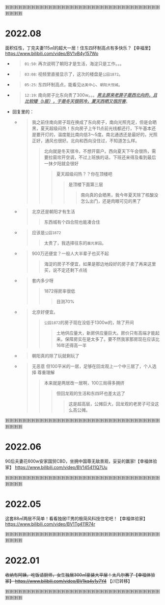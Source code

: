 
:u5272::u5272::u5272::u5272::u5272::u5272::u5272::u5272::u5272::u5272::u5272::u5272::u5272::u5272::u5272::u5272::u5272::u5272::u5272::u5272::u5272::u5272::u5272::u5272::u5272::u5272::u5272::u5272::u5272::u5272::u5272::u5272::u5272::u5272::u5272::u5272::u5272::u5272::u5272::u5272:

# 2022.08

面积任性，丁克夫妻115㎡的超大一居！住东四环制高点有多快乐？【幸福里】 https://www.bilibili.com/video/BV1vB4y157Wo
- > `01:50`: 再次说明了朝阳才是生活，海淀只是工作。。。
- > `03:08`: 视频里直接显示了，这次的楼盘是`公园1872`。
- > `05:25`: 东四环制高点，能看见`达美中心`、`朝阳大悦城`。
- > `12:19`: 南向房子比东向贵了300w。。。***<ins>男主原来老房子是西北向的，且比较矮（`5`层），于是冬天很阴冷，夏天西晒又很厉害</ins>***。
- 回复里的：
  * > 我之前住南向房子现在换成了东向房子，南向光照充足，但是会晒黑，夏天超级闷热！东向房子上午11点前光线都还行，下午基本还是要开灯的，温度能比南向低3～5度。南北通透还是最好的，光照正好，通风也很好。北向和西向没住过，不知道怎么样。
    >> 北向就是冬天很冷，不想开窗户。西向夏天下午会很热，需要拉窗帘开空调，不过上班族的话，下班还来得及看到最后一抹夕阳就会很好
    >>> 夏天超级闷热？？你在顶楼吧
    >>>> 是顶楼下面第三层
    >>>>> 南向真的会晒黑，我今年夏天除了核酸没怎么出门，还是肉眼可见的黑了
  * > 北京还是朝阳才有生活
    >> 东西城有个四合院也能凑合住
  * > 应该是`公园1872`
    >> 太贵了，我选择往东的`晨光家园`。
  * > 900万还便宜？一般人大半辈子也买不起
    >> 海淀的房子不便宜，如果是那边地段好的房子卖了再来这里买，说不定还剩下点钱
  * > 套内多少呀
    >> 1872得房率很低
    >>> 目测70%
  * > 北京好便宜。
    >> `公园1872`的房子现在没低于1300w的，除了开间
    >>> 土地供应量大，新房供应量巨大。房价只有高端才能起来。保障房实在是太多了。要不然我家那房现在应该比16年还得高一半
  * > 朝阳真的除了玩就剩玩了
  * > 无恶意 但100平米的一居，足够在回龙观上一个中三居了，个人选择 尊重理解
    >> 本来就是两居改一居啊，100三局得多拥挤
    >>> 但回龙观的生活和东四环也差太远了
    >>>> 这是超高层，公摊巨大，回龙观的老房子可没这么高公摊。

:u5272::u5272::u5272::u5272::u5272::u5272::u5272::u5272::u5272::u5272::u5272::u5272::u5272::u5272::u5272::u5272::u5272::u5272::u5272::u5272::u5272::u5272::u5272::u5272::u5272::u5272::u5272::u5272::u5272::u5272::u5272::u5272::u5272::u5272::u5272::u5272::u5272::u5272::u5272::u5272:

# 2022.06

90后夫妻花600w安家国贸CBD，坐拥中国尊无敌景观，妥妥的赢家!【幸福体验家】 https://www.bilibili.com/video/BV145411Q7Uu

:u5272::u5272::u5272::u5272::u5272::u5272::u5272::u5272::u5272::u5272::u5272::u5272::u5272::u5272::u5272::u5272::u5272::u5272::u5272::u5272::u5272::u5272::u5272::u5272::u5272::u5272::u5272::u5272::u5272::u5272::u5272::u5272::u5272::u5272::u5272::u5272::u5272::u5272::u5272::u5272:

# 2022.05

这套88㎡两居不简单！看看独居IT男的极简风科技住宅吧！【幸福体验家】 https://www.bilibili.com/video/BV1Tg411R74r

:u5272::u5272::u5272::u5272::u5272::u5272::u5272::u5272::u5272::u5272::u5272::u5272::u5272::u5272::u5272::u5272::u5272::u5272::u5272::u5272::u5272::u5272::u5272::u5272::u5272::u5272::u5272::u5272::u5272::u5272::u5272::u5272::u5272::u5272::u5272::u5272::u5272::u5272::u5272::u5272:

# 2022.01

~~收纳有阿姨，吃饭请厨师，女生独居300㎡豪装大平层！太凡尔赛了【幸福体验家】 https://www.bilibili.com/video/BV1kq4y1y7Y4~~  【//已转移】

:u5272::u5272::u5272::u5272::u5272::u5272::u5272::u5272::u5272::u5272::u5272::u5272::u5272::u5272::u5272::u5272::u5272::u5272::u5272::u5272::u5272::u5272::u5272::u5272::u5272::u5272::u5272::u5272::u5272::u5272::u5272::u5272::u5272::u5272::u5272::u5272::u5272::u5272::u5272::u5272:
